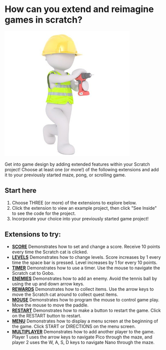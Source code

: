 # How can you extend and reimagine games in scratch?
![](.guides/img/construction-worker.jpg)

Get into game design by adding extended features within your Scratch project! Choose at least one (or more!) of the following extensions and add it to your previously started maze, pong, or scrolling game.

## Start here
1. Choose THREE (or more) of the extensions to explore below.
2. Click the extension to view an example project, then click "See Inside" to see the code for the project.
3. Incorporate your choice into your previously started game project!

## Extensions to try:

- **[SCORE](https://scratch.mit.edu/projects/574275306/)**
  Demonstrates how to set and change a score. Receive 10 points every time the Scratch cat is clicked.
- **[LEVELS](https://scratch.mit.edu/projects/1940453)**
  Demonstrates how to change levels. Score increases by 1 every time the space bar is pressed. Level increases by 1 for every 10 points.
- **[TIMER](https://scratch.mit.edu/projects/1940445)**
  Demonstrates how to use a timer. Use the mouse to navigate the Scratch cat to Gobo.
- **[ENEMIES](http://scratch.mit.edu/projects/1940450)**
  Demonstrates how to add an enemy. Avoid the tennis ball by using the up and down arrow keys.
- **[REWARDS](http://scratch.mit.edu/projects/1940456)**
  Demonstrates how to collect items. Use the arrow keys to move the Scratch cat around to collect quest items.
- **[MOUSE](http://scratch.mit.edu/projects/25192659)**
  Demonstrates how to program the mouse to control game play. Move the mouse to move the paddle.
- **[RESTART](http://scratch.mit.edu/projects/25192935)**
  Demonstrates how to make a button to restart the game. Click on the RESTART button to restart.
- **[MENU](http://scratch.mit.edu/projects/25192991)**
  Demonstrates how to display a menu screen at the beginning of the game. Click START or DIRECTIONS on the menu screen.
- **[MULTIPLAYER](http://scratch.mit.edu/projects/25192711)**
  Demonstrates how to add another player to the game. Player 1 uses the arrow keys to navigate Pico through the maze, and player 2 uses the W, A, S, D keys to navigate Nano through the maze.